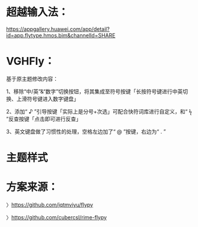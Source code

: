 # 超越输入法：

https://appgallery.huawei.com/app/detail?id=app.flytype.hmos.bim&channelId=SHARE

# VGHFly：

基于原主题修改内容：

1、移除“中/英”&“数字”切换按钮，将其集成至符号按键「长按符号键进行中英切换、上滑符号键进入数字键盘」

2、添加“ ♪ ”引导按键「实际上是分号+次选」可配合快符词库进行自定义，和“ ϟ ”反查按键「点击即可进行反查」

3、英文键盘做了习惯性的处理，空格左边加了“ @ ”按键，右边为“ . ”

# 主题样式



# 方案来源：
〉https://github.com/jqtmviyu/flypy

〉https://github.com/cubercsl/rime-flypy
